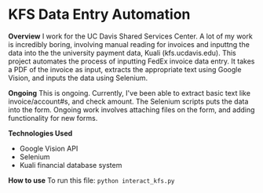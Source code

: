 # KFS Data Entry Automation

**Overview**
I work for the UC Davis Shared Services Center. A lot of my work is incredibly boring, involving manual reading for invoices and inputtng the data into the the university payment data, Kuali (kfs.ucdavis.edu). This project automates the process of inputting FedEx invoice data entry. It takes a PDF of the invoice as input, extracts the appropriate text using Google Vision, and inputs the data using Selenium.

**Ongoing**
This is ongoing. Currently, I've been able to extract basic text like invoice/account#s, and check amount. The Selenium scripts puts the data into the form. Ongoing work involves attaching files on the form, and adding functionality for new forms.

**Technologies Used**
  - Google Vision API
  - Selenium
  - Kuali financial database system
  
 **How to use**
 To run this file:
 `python interact_kfs.py`
 
